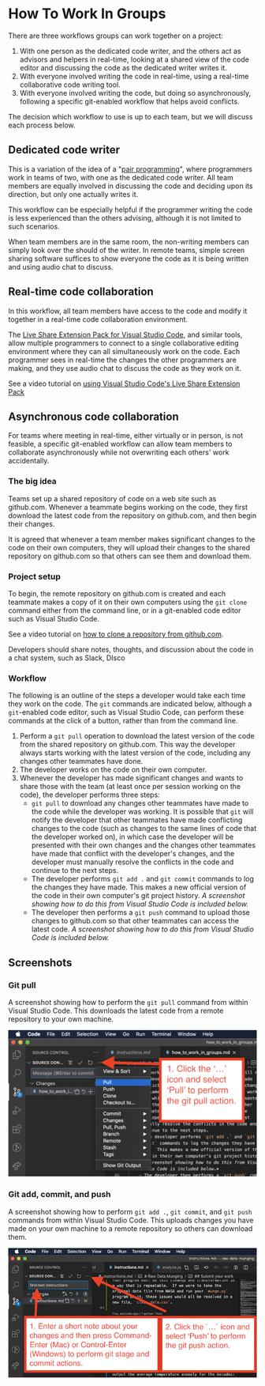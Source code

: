 # How To Work In Groups

There are three workflows groups can work together on a project:
1. With one person as the dedicated code writer, and the others act as advisors and helpers in real-time, looking at a shared view of the code editor and discussing the code as the dedicated writer writes it.
1. With everyone involved writing the code in real-time, using a real-time collaborative code writing tool.
1. With everyone involved writing the code, but doing so asynchronously, following a specific git-enabled workflow that helps avoid conflicts.

The decision which workflow to use is up to each team, but we will discuss each process below.

## Dedicated code writer
This is a variation of the idea of a "[pair programming](https://en.wikipedia.org/wiki/Pair_programming)", where programmers work in teams of two, with one as the dedicated code writer.  All team members are equally involved in discussing the code and deciding upon its direction, but only one actually writes it.

This workflow can be especially helpful if the programmer writing the code is less experienced than the others advising, although it is not limited to such scenarios.

When team members are in the same room, the non-writing members can simply look over the should of the writer.  In remote teams, simple screen sharing software suffices to show everyone the code as it is being written and using audio chat to discuss.

## Real-time code collaboration
In this workflow, all team members have access to the code and modify it together in a real-time code collaboration environment.  

The [Live Share Extension Pack for Visual Studio Code](https://marketplace.visualstudio.com/items?itemName=MS-vsliveshare.vsliveshare-pack), and similar tools, allow multiple programmers to connect to a single collaborative editing environment where they can all simultaneously work on the code.  Each programmer sees in real-time the changes the other programmers are making, and they use audio chat to discuss the code as they work on it.

See a video tutorial on [using Visual Studio Code's Live Share Extension Pack](https://www.youtube.com/watch?v=I7TZdfSaAhk)

## Asynchronous code collaboration
For teams where meeting in real-time, either virtually or in person, is not feasible, a specific git-enabled workflow can allow team members to collaborate asynchronously while not overwriting each others' work accidentally.

### The big idea
Teams set up a shared repository of code on a web site such as github.com.  Whenever a teammate begins working on the code, they first download the latest code from the repository on github.com, and then begin their changes. 

It is agreed that whenever a team member makes significant changes to the code on their own computers, they will upload their changes to the shared repository on github.com so that others can see them and download them.

### Project setup
To begin, the remote repository on github.com is created and each teammate makes a copy of it on their own computers using the `git clone` command either from the command line, or in a git-enabled code editor such as Visual Studio Code.

See a video tutorial on [how to clone a repository from github.com](https://www.youtube.com/watch?v=axcny0o1NYo).

Developers should share notes, thoughts, and discussion about the code in a chat system, such as Slack, DIsco

### Workflow
The following is an outline of the steps a developer would take each time they work on the code.  The `git` commands are indicated below, although a `git`-enabled code editor, such as Visual Studio Code, can perform these commands at the click of a button, rather than from the command line.
1. Perform a `git pull` operation to download the latest version of the code from the shared repository on github.com.  This way the developer always starts working with the latest version of the code, including any changes other teammates have done.
1. The developer works on the code on their own computer.
1. Whenever the developer has made significant changes and wants to share those with the team (at least once per session working on the code), the developer performs three steps:
    - `git pull` to download any changes other teammates have made to the code while the developer was working.  It is possible that `git` will notify the developer that other teammates have made conflicting changes to the code (such as changes to the same lines of code that the developer worked on), in which case the developer will be presented with their own changes and the changes other teammates have made that conflict with the developer's changes, and the developer must manually resolve the conflicts in the code and continue to the next steps.
    - The developer performs `git add .` and `git commit` commands to log the changes they have made.  This makes a new official version of the code in their own computer's git project history.  *A screenshot showing how to do this from Visual Studio Code is included below.*
    - The developer then performs a `git push` command to upload those changes to github.com so that other teammates can access the latest code. *A screenshot showing how to do this from Visual Studio Code is included below.*


## Screenshots

### Git pull
A screenshot showing how to perform the `git pull` command from within Visual Studio Code.  This downloads the latest code from a remote repository to your own machine.

![Download changes from a remote repository from Visual Studio Code](./images/vscode_git_pull.png)

### Git add, commit, and push
A screenshot showing how to perform `git add .`, `git commit`, and `git push` commands from within Visual Studio Code.   This uploads changes you have made on your own machine to a remote repository so others can download them.

![Upload changes to a remote repository from Visual Studio Code](./images/vscode_stage_commit_push.png)